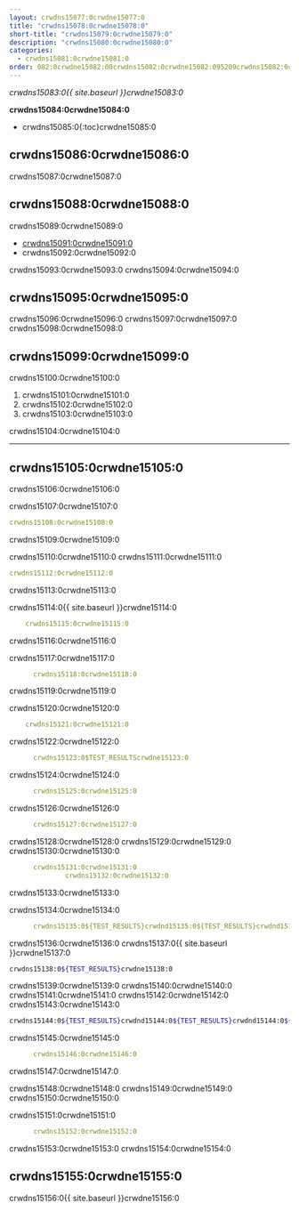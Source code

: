 ```yaml
---
layout: crwdns15077:0crwdne15077:0
title: "crwdns15078:0crwdne15078:0"
short-title: "crwdns15079:0crwdne15079:0"
description: "crwdns15080:0crwdne15080:0"
categories:
  - crwdns15081:0crwdne15081:0
order: 082:0crwdne15082:00crwdns15082:0crwdne15082:095209crwdns15082:0crwdne15082:0
---
```

*crwdns15083:0{{ site.baseurl }}crwdne15083:0*

**crwdns15084:0crwdne15084:0**

- crwdns15085:0{:toc}crwdne15085:0

## crwdns15086:0crwdne15086:0

crwdns15087:0crwdne15087:0

## crwdns15088:0crwdne15088:0

crwdns15089:0crwdne15089:0

- <a href="crwdns15090:0crwdne15090:0" target="_blank">crwdns15091:0crwdne15091:0</a>
- crwdns15092:0crwdne15092:0

crwdns15093:0crwdne15093:0 crwdns15094:0crwdne15094:0

## crwdns15095:0crwdne15095:0

crwdns15096:0crwdne15096:0 crwdns15097:0crwdne15097:0 crwdns15098:0crwdne15098:0

## crwdns15099:0crwdne15099:0

crwdns15100:0crwdne15100:0

1. crwdns15101:0crwdne15101:0
2. crwdns15102:0crwdne15102:0
3. crwdns15103:0crwdne15103:0

crwdns15104:0crwdne15104:0

* * *

## crwdns15105:0crwdne15105:0

crwdns15106:0crwdne15106:0

crwdns15107:0crwdne15107:0

```yaml
crwdns15108:0crwdne15108:0
```

crwdns15109:0crwdne15109:0

crwdns15110:0crwdne15110:0 crwdns15111:0crwdne15111:0

```yaml
crwdns15112:0crwdne15112:0
```

crwdns15113:0crwdne15113:0

crwdns15114:0{{ site.baseurl }}crwdne15114:0

```yaml
    crwdns15115:0crwdne15115:0
```

crwdns15116:0crwdne15116:0

crwdns15117:0crwdne15117:0

```yaml
      crwdns15118:0crwdne15118:0
```

crwdns15119:0crwdne15119:0

crwdns15120:0crwdne15120:0

```yaml
    crwdns15121:0crwdne15121:0
```

crwdns15122:0crwdne15122:0

```yaml
      crwdns15123:0$TEST_RESULTScrwdne15123:0
```

crwdns15124:0crwdne15124:0

```yaml
      crwdns15125:0crwdne15125:0
```

crwdns15126:0crwdne15126:0

```yaml
      crwdns15127:0crwdne15127:0
```

crwdns15128:0crwdne15128:0 crwdns15129:0crwdne15129:0 crwdns15130:0crwdne15130:0

```yaml
      crwdns15131:0crwdne15131:0
              crwdns15132:0crwdne15132:0
```

crwdns15133:0crwdne15133:0

crwdns15134:0crwdne15134:0

```yaml
      crwdns15135:0${TEST_RESULTS}crwdnd15135:0${TEST_RESULTS}crwdnd15135:0${TEST_RESULTS}crwdne15135:0
```

crwdns15136:0crwdne15136:0 crwdns15137:0{{ site.baseurl }}crwdne15137:0

```bash
crwdns15138:0${TEST_RESULTS}crwdne15138:0
```

crwdns15139:0crwdne15139:0 crwdns15140:0crwdne15140:0 crwdns15141:0crwdne15141:0 crwdns15142:0crwdne15142:0 crwdns15143:0crwdne15143:0

```bash
crwdns15144:0${TEST_RESULTS}crwdnd15144:0${TEST_RESULTS}crwdnd15144:0${TEST_RESULTS}crwdne15144:0
```

crwdns15145:0crwdne15145:0

```yaml
      crwdns15146:0crwdne15146:0
```

crwdns15147:0crwdne15147:0

crwdns15148:0crwdne15148:0 crwdns15149:0crwdne15149:0 crwdns15150:0crwdne15150:0

crwdns15151:0crwdne15151:0

```yaml
      crwdns15152:0crwdne15152:0
```

crwdns15153:0crwdne15153:0 crwdns15154:0crwdne15154:0

## crwdns15155:0crwdne15155:0

crwdns15156:0{{ site.baseurl }}crwdne15156:0